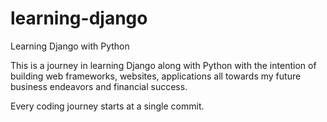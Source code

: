 # learning-django
Learning Django with Python

This is a journey in learning Django along with Python with the intention of
building web frameworks, websites, applications all towards my future 
business endeavors and financial success.

Every coding journey starts at a single commit. 
